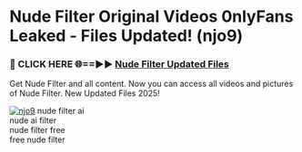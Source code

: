 # Nude Filter Original Videos 0nlyFans Leaked - Files Updated! (njo9)

<h3>🔴 CLICK HERE 🌐==►► <a href="https://tinyurl.com/4mcuefdz" rel="nofollow">Nude Filter Updated Files</a></h3>

Get Nude Filter and all content. Now you can access all videos and pictures of Nude Filter. New Updated Files 2025!

[![njo9](https://i.imgur.com/StAQSOY.gif)](https://tinyurl.com/4mcuefdz)
nude filter ai<br>
nude ai filter<br>
nude filter free<br>
free nude filter
